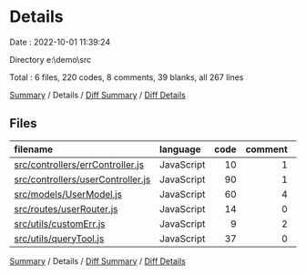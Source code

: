 # Details

Date : 2022-10-01 11:39:24

Directory e:\\demo\\src

Total : 6 files,  220 codes, 8 comments, 39 blanks, all 267 lines

[Summary](results.md) / Details / [Diff Summary](diff.md) / [Diff Details](diff-details.md)

## Files
| filename | language | code | comment | blank | total |
| :--- | :--- | ---: | ---: | ---: | ---: |
| [src/controllers/errController.js](/src/controllers/errController.js) | JavaScript | 10 | 1 | 3 | 14 |
| [src/controllers/userController.js](/src/controllers/userController.js) | JavaScript | 90 | 1 | 8 | 99 |
| [src/models/UserModel.js](/src/models/UserModel.js) | JavaScript | 60 | 4 | 8 | 72 |
| [src/routes/userRouter.js](/src/routes/userRouter.js) | JavaScript | 14 | 0 | 5 | 19 |
| [src/utils/customErr.js](/src/utils/customErr.js) | JavaScript | 9 | 2 | 5 | 16 |
| [src/utils/queryTool.js](/src/utils/queryTool.js) | JavaScript | 37 | 0 | 10 | 47 |

[Summary](results.md) / Details / [Diff Summary](diff.md) / [Diff Details](diff-details.md)